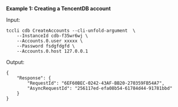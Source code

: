 **Example 1: Creating a TencentDB account**



Input: 

```
tccli cdb CreateAccounts --cli-unfold-argument  \
    --InstanceId cdb-f35wr6wj \
    --Accounts.0.user xxxxx \
    --Password fsdgfdgfd \
    --Accounts.0.host 127.0.0.1
```

Output: 
```
{
    "Response": {
        "RequestId": "6EF60BEC-0242-43AF-BB20-270359FB54A7",
        "AsyncRequestId": "256117ed-efa08b54-61784d44-91781bbd"
    }
}
```

